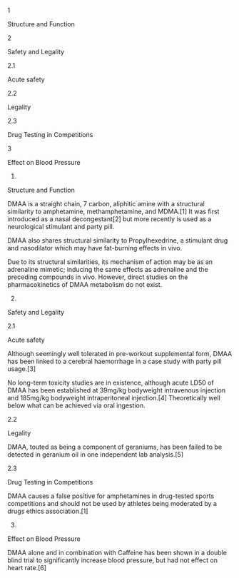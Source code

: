 1

Structure and Function

2

Safety and Legality

2.1

Acute safety

2.2

Legality

2.3

Drug Testing in Competitions

3

Effect on Blood Pressure

1.

Structure and Function

DMAA is a straight chain, 7 carbon, aliphitic amine with a structural similarity to amphetamine, methamphetamine, and MDMA.[1] It was first introduced as a nasal decongestant[2] but more recently is used as a neurological stimulant and party pill.

DMAA also shares structural similarity to Propylhexedrine, a stimulant drug and nasodilator which may have fat-burning effects in vivo. 

Due to its structural similarities, its mechanism of action may be as an adrenaline mimetic; inducing the same effects as adrenaline and the preceding compounds in vivo. However, direct studies on the pharmacokinetics of DMAA metabolism do not exist.

2.

Safety and Legality

2.1

Acute safety

Although seemingly well tolerated in pre-workout supplemental form, DMAA has been linked to a cerebral haemorrhage in a case study with party pill usage.[3] 

No long-term toxicity studies are in existence, although acute LD50 of DMAA has been established at 39mg/kg bodyweight intravenous injection and 185mg/kg bodyweight intraperitoneal injection.[4] Theoretically well below what can be achieved via oral ingestion.

2.2

Legality

DMAA, touted as being a component of geraniums, has been failed to be detected in geranium oil in one independent lab analysis.[5]

2.3

Drug Testing in Competitions

DMAA causes a false positive for amphetamines in drug-tested sports competitions and should not be used by athletes being moderated by a drugs ethics association.[1]

3.

Effect on Blood Pressure

DMAA alone and in combination with Caffeine has been shown in a double blind trial to significantly increase blood pressure, but had not effect on heart rate.[6]

